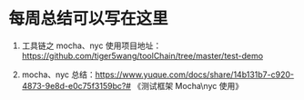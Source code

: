 # 每周总结可以写在这里


1. 工具链之 mocha、nyc 使用项目地址： https://github.com/tiger5wang/toolChain/tree/master/test-demo

2. mocha、nyc 总结：https://www.yuque.com/docs/share/14b131b7-c920-4873-9e8d-e0c75f3159bc?# 《测试框架 Mocha\nyc 使用》